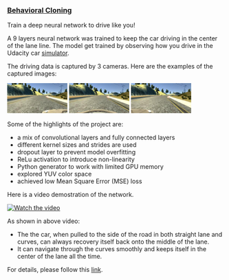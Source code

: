 ### **[Behavioral Cloning](https://github.com/bitsurgeon/CarND_BehavioralCloning)**  

Train a deep neural network to drive like you!

A 9 layers neural network was trained to keep the car driving in the center of the lane line. The model get trained by observing how you drive in the Udacity car [simulator](https://github.com/udacity/self-driving-car-sim).

The driving data is captured by 3 cameras. Here are the examples of the captured images:

<img src="https://raw.githubusercontent.com/bitsurgeon/CarND_BehavioralCloning/master/examples/left1.jpg" alt="left" width="140">
<img src="https://raw.githubusercontent.com/bitsurgeon/CarND_BehavioralCloning/master/examples/center1.jpg" alt="center" width="140">
<img src="https://raw.githubusercontent.com/bitsurgeon/CarND_BehavioralCloning/master/examples/right1.jpg" alt="right" width="140">

Some of the highlights of the project are:

* a mix of convolutional layers and fully connected layers
* different kernel sizes and strides are used
* dropout layer to prevent model overfitting
* ReLu activation to introduce non-linearity
* Python generator to work with limited GPU memory
* explored YUV color space
* achieved low Mean Square Error (MSE) loss

Here is a video demostration of the network.

[![Watch the video](https://img.youtube.com/vi/jrNxl5diAsM/mqdefault.jpg)](https://youtu.be/jrNxl5diAsM)

As shown in above video:

- The the car, when pulled to the side of the road in both straight lane and curves, can always recovery itself back onto the middle of the lane.
- It can navigate through the curves smoothly and keeps itself in the center of the lane all the time.

For details, please follow this [link](https://github.com/bitsurgeon/CarND_BehavioralCloning).
